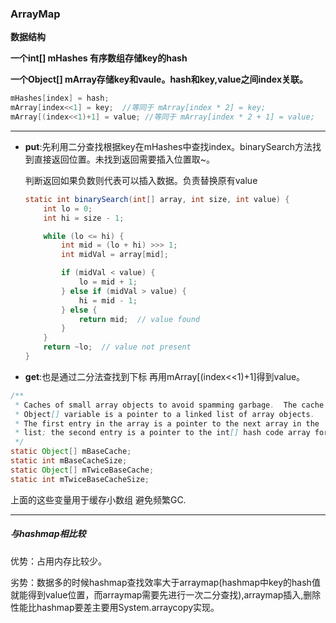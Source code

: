 ### ArrayMap

**数据结构**

**一个int[] mHashes 有序数组存储key的hash**

 **一个Object[] mArray存储key和vaule。hash和key,value之间index关联。**

```java
mHashes[index] = hash;
mArray[index<<1] = key;  //等同于 mArray[index * 2] = key;
mArray[(index<<1)+1] = value; //等同于 mArray[index * 2 + 1] = value;
```

---

* **put**:先利用二分查找根据key在mHashes中查找index。binarySearch方法找到直接返回位置。未找到返回需要插入位置取~。

  判断返回如果负数则代表可以插入数据。负责替换原有value

  ```java
  static int binarySearch(int[] array, int size, int value) {
      int lo = 0;
      int hi = size - 1;
  
      while (lo <= hi) {
          int mid = (lo + hi) >>> 1;
          int midVal = array[mid];
  
          if (midVal < value) {
              lo = mid + 1;
          } else if (midVal > value) {
              hi = mid - 1;
          } else {
              return mid;  // value found
          }
      }
      return ~lo;  // value not present
  }
  ```

* **get**:也是通过二分法查找到下标 再用mArray[(index<<1)+1]得到value。



```java
/**
 * Caches of small array objects to avoid spamming garbage.  The cache
 * Object[] variable is a pointer to a linked list of array objects.
 * The first entry in the array is a pointer to the next array in the
 * list; the second entry is a pointer to the int[] hash code array for it.
 */
static Object[] mBaseCache;
static int mBaseCacheSize;
static Object[] mTwiceBaseCache;
static int mTwiceBaseCacheSize;
```

上面的这些变量用于缓存小数组 避免频繁GC.



---

##### 与hashmap相比较

优势：占用内存比较少。

劣势：数据多的时候hashmap查找效率大于arraymap(hashmap中key的hash值就能得到value位置，而arraymap需要先进行一次二分查找),arraymap插入,删除性能比hashmap要差主要用System.arraycopy实现。

